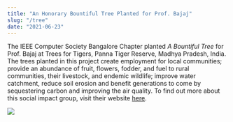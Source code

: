 ```yaml
---
title: "An Honorary Bountiful Tree Planted for Prof. Bajaj"
slug: "/tree"
date: "2021-06-23"
---
```


The IEEE Computer Society Bangalore Chapter planted _A Bountiful Tree_ for Prof. Bajaj at Trees for Tigers, Panna Tiger Reserve, Madhya Pradesh, India. The trees planted in this project create employment for local communities; provide an abundance of fruit, flowers, fodder, and fuel to rural communities, their livestock, and endemic wildlife; improve water catchment, reduce soil erosion and benefit generations to come by sequestering carbon and improving the air quality. To find out more about this social impact group, visit their website [here](https://www.grow-trees.com/projectdetails.php?id=102).

[![](https://cvcweb.oden.utexas.edu/cvcwp/wp-content/uploads/2021/06/IEEE_GROW_TREES_CERTIFICATE-1024x790.jpg)](https://cvcweb.oden.utexas.edu/cvcwp/wp-content/uploads/2021/06/IEEE_GROW_TREES_CERTIFICATE.jpg)

